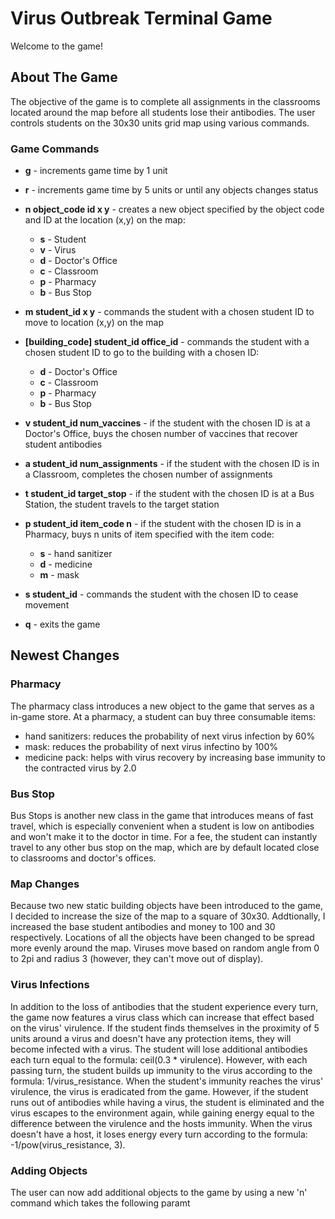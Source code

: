 # Virus Outbreak Terminal Game
Welcome to the game!

## About The Game
The objective of the game is to complete all assignments in the classrooms located around the map before all students lose their antibodies. The user controls students on the 30x30 units grid map using various commands. 

### Game Commands
- **g** - increments game time by 1 unit
- **r** - increments game time by 5 units or until any objects changes status
- **n object_code id x y** - creates a new object specified by the object code and ID at the location (x,y) on the map:
  - **s** - Student
  - **v** - Virus
  - **d** - Doctor's Office
  - **c** - Classroom
  - **p** - Pharmacy
  - **b** - Bus Stop
  
- **m student_id x y** - commands the student with a chosen student ID to move to location (x,y) on the map
- **[building_code] student_id office_id** - commands the student with a chosen student ID to go to the building with a chosen ID:
  - **d** - Doctor's Office
  - **c** - Classroom
  - **p** - Pharmacy
  - **b** - Bus Stop

- **v student_id num_vaccines** - if the student with the chosen ID is at a Doctor's Office, buys the chosen number of vaccines that recover student antibodies
- **a student_id num_assignments** - if the student with the chosen ID is in a Classroom, completes the chosen number of assignments
- **t student_id target_stop** - if the student with the chosen ID is at a Bus Station, the student travels to the target station
- **p student_id item_code n** - if the student with the chosen ID is in a Pharmacy, buys n units of item specified with the item code:
  - **s** - hand sanitizer
  - **d** - medicine
  - **m** - mask 


- **s student_id** - commands the student with the chosen ID to cease movement
- **q** - exits the game

## Newest Changes

### Pharmacy

The pharmacy class introduces a new object to the game that serves as a in-game store. At a pharmacy, a student can buy three consumable items:

- hand sanitizers: reduces the probability of next virus infection by 60%
- mask: reduces the probability of next virus infectino by 100%
- medicine pack: helps with virus recovery by increasing base immunity to the contracted virus by 2.0

### Bus Stop

Bus Stops is another new class in the game that introduces means of fast travel, which is especially convenient when a student is low on antibodies and won't make it to the doctor in time. For a fee, the student can instantly travel to any other bus stop on the map, which are by default located close to classrooms and doctor's offices.

### Map Changes

Because two new static building objects have been introduced to the game, I decided to increase the size of the map to a square of 30x30. Addtionally, I increased the base student antibodies and money to 100 and 30 respectively. Locations of all the objects have been changed to be spread more evenly around the map. Viruses move based on random angle from 0 to 2pi and radius 3 (however, they can't move out of display). 

### Virus Infections

In addition to the loss of antibodies that the student experience every turn, the game now features a virus class which can increase that effect based on the virus' virulence. If the student finds themselves in the proximity of 5 units around a virus and doesn't have any protection items, they will become infected with a virus. The student will lose additional antibodies each turn equal to the formula: ceil(0.3 * virulence). However, with each passing turn, the student builds up immunity to the virus according to the formula: 1/virus_resistance. When the student's immunity reaches the virus' virulence, the virus is eradicated from the game. However, if the student runs out of antibodies while having a virus, the student is eliminated and the virus escapes to the environment again, while gaining energy equal to the difference between the virulence and the hosts immunity. When the virus doesn't have a host, it loses energy every turn according to the formula: -1/pow(virus_resistance, 3). 

### Adding Objects

The user can now add additional objects to the game by using a new 'n' command which takes the following paramt

